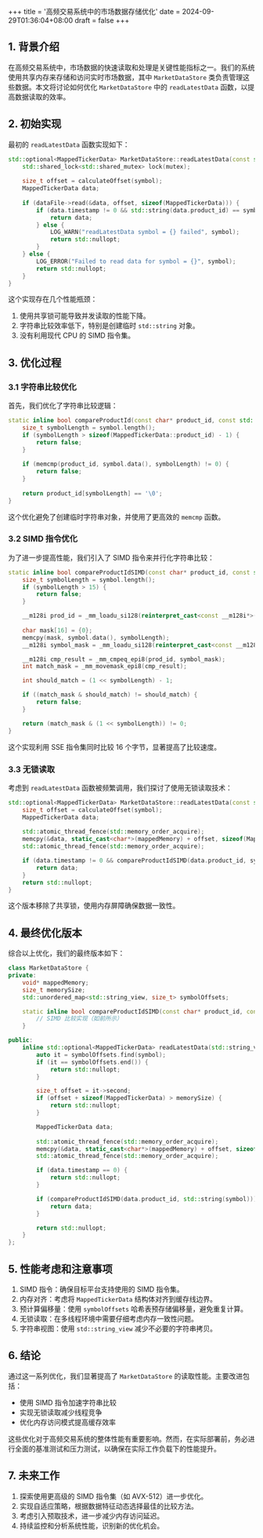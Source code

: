 +++
title = '高频交易系统中的市场数据存储优化'
date = 2024-09-29T01:36:04+08:00
draft = false
+++

## 1. 背景介绍


在高频交易系统中，市场数据的快速读取和处理是关键性能指标之一。我们的系统使用共享内存来存储和访问实时市场数据，其中 `MarketDataStore` 类负责管理这些数据。本文将讨论如何优化 `MarketDataStore` 中的 `readLatestData` 函数，以提高数据读取的效率。

## 2. 初始实现

最初的 `readLatestData` 函数实现如下：

```cpp
std::optional<MappedTickerData> MarketDataStore::readLatestData(const std::string& symbol) const {
    std::shared_lock<std::shared_mutex> lock(mutex);
    
    size_t offset = calculateOffset(symbol);
    MappedTickerData data;
    
    if (dataFile->read(&data, offset, sizeof(MappedTickerData))) {
        if (data.timestamp != 0 && std::string(data.product_id) == symbol) {
            return data;
        } else {
            LOG_WARN("readLatestData symbol = {} failed", symbol);
            return std::nullopt;
        }
    } else {
        LOG_ERROR("Failed to read data for symbol = {}", symbol);
        return std::nullopt;
    }
}
```

这个实现存在几个性能瓶颈：
1. 使用共享锁可能导致并发读取的性能下降。
2. 字符串比较效率低下，特别是创建临时 `std::string` 对象。
3. 没有利用现代 CPU 的 SIMD 指令集。

## 3. 优化过程

### 3.1 字符串比较优化

首先，我们优化了字符串比较逻辑：

```cpp
static inline bool compareProductId(const char* product_id, const std::string& symbol) {
    size_t symbolLength = symbol.length();
    if (symbolLength > sizeof(MappedTickerData::product_id) - 1) {
        return false;
    }
    
    if (memcmp(product_id, symbol.data(), symbolLength) != 0) {
        return false;
    }
    
    return product_id[symbolLength] == '\0';
}
```

这个优化避免了创建临时字符串对象，并使用了更高效的 `memcmp` 函数。

### 3.2 SIMD 指令优化

为了进一步提高性能，我们引入了 SIMD 指令来并行化字符串比较：

```cpp
static inline bool compareProductIdSIMD(const char* product_id, const std::string& symbol) {
    size_t symbolLength = symbol.length();
    if (symbolLength > 15) {
        return false;
    }

    __m128i prod_id = _mm_loadu_si128(reinterpret_cast<const __m128i*>(product_id));
    
    char mask[16] = {0};
    memcpy(mask, symbol.data(), symbolLength);
    __m128i symbol_mask = _mm_loadu_si128(reinterpret_cast<const __m128i*>(mask));

    __m128i cmp_result = _mm_cmpeq_epi8(prod_id, symbol_mask);
    int match_mask = _mm_movemask_epi8(cmp_result);

    int should_match = (1 << symbolLength) - 1;

    if ((match_mask & should_match) != should_match) {
        return false;
    }

    return (match_mask & (1 << symbolLength)) != 0;
}
```

这个实现利用 SSE 指令集同时比较 16 个字节，显著提高了比较速度。

### 3.3 无锁读取

考虑到 `readLatestData` 函数被频繁调用，我们探讨了使用无锁读取技术：

```cpp
std::optional<MappedTickerData> MarketDataStore::readLatestData(const std::string& symbol) const {
    size_t offset = calculateOffset(symbol);
    MappedTickerData data;
    
    std::atomic_thread_fence(std::memory_order_acquire);
    memcpy(&data, static_cast<char*>(mappedMemory) + offset, sizeof(MappedTickerData));
    std::atomic_thread_fence(std::memory_order_acquire);

    if (data.timestamp != 0 && compareProductIdSIMD(data.product_id, symbol)) {
        return data;
    }
    return std::nullopt;
}
```

这个版本移除了共享锁，使用内存屏障确保数据一致性。

## 4. 最终优化版本

综合以上优化，我们的最终版本如下：

```cpp
class MarketDataStore {
private:
    void* mappedMemory;
    size_t memorySize;
    std::unordered_map<std::string_view, size_t> symbolOffsets;

    static inline bool compareProductIdSIMD(const char* product_id, const std::string& symbol) {
        // SIMD 比较实现（如前所示）
    }

public:
    inline std::optional<MappedTickerData> readLatestData(std::string_view symbol) const noexcept {
        auto it = symbolOffsets.find(symbol);
        if (it == symbolOffsets.end()) {
            return std::nullopt;
        }

        size_t offset = it->second;
        if (offset + sizeof(MappedTickerData) > memorySize) {
            return std::nullopt;
        }

        MappedTickerData data;
        
        std::atomic_thread_fence(std::memory_order_acquire);
        memcpy(&data, static_cast<char*>(mappedMemory) + offset, sizeof(MappedTickerData));
        std::atomic_thread_fence(std::memory_order_acquire);

        if (data.timestamp == 0) {
            return std::nullopt;
        }

        if (compareProductIdSIMD(data.product_id, std::string(symbol))) {
            return data;
        }

        return std::nullopt;
    }
};
```

## 5. 性能考虑和注意事项

1. SIMD 指令：确保目标平台支持使用的 SIMD 指令集。
2. 内存对齐：考虑将 `MappedTickerData` 结构体对齐到缓存线边界。
3. 预计算偏移量：使用 `symbolOffsets` 哈希表预存储偏移量，避免重复计算。
4. 无锁读取：在多线程环境中需要仔细考虑内存一致性问题。
5. 字符串视图：使用 `std::string_view` 减少不必要的字符串拷贝。

## 6. 结论

通过这一系列优化，我们显著提高了 `MarketDataStore` 的读取性能。主要改进包括：
- 使用 SIMD 指令加速字符串比较
- 实现无锁读取减少线程竞争
- 优化内存访问模式提高缓存效率

这些优化对于高频交易系统的整体性能有重要影响。然而，在实际部署前，务必进行全面的基准测试和压力测试，以确保在实际工作负载下的性能提升。

## 7. 未来工作

1. 探索使用更高级的 SIMD 指令集（如 AVX-512）进一步优化。
2. 实现自适应策略，根据数据特征动态选择最佳的比较方法。
3. 考虑引入预取技术，进一步减少内存访问延迟。
4. 持续监控和分析系统性能，识别新的优化机会。